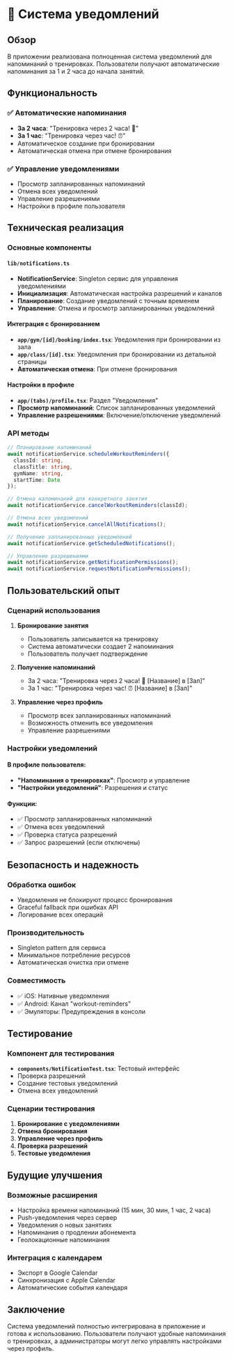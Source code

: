 # 📱 Система уведомлений

## Обзор

В приложении реализована полноценная система уведомлений для напоминаний о тренировках. Пользователи получают автоматические напоминания за 1 и 2 часа до начала занятий.

## Функциональность

### ✅ Автоматические напоминания
- **За 2 часа**: "Тренировка через 2 часа! 💪"
- **За 1 час**: "Тренировка через час! ⏰"
- Автоматическое создание при бронировании
- Автоматическая отмена при отмене бронирования

### ✅ Управление уведомлениями
- Просмотр запланированных напоминаний
- Отмена всех уведомлений
- Управление разрешениями
- Настройки в профиле пользователя

## Техническая реализация

### Основные компоненты

#### `lib/notifications.ts`
- **NotificationService**: Singleton сервис для управления уведомлениями
- **Инициализация**: Автоматическая настройка разрешений и каналов
- **Планирование**: Создание уведомлений с точным временем
- **Управление**: Отмена и просмотр запланированных уведомлений

#### Интеграция с бронированием
- **`app/gym/[id]/booking/index.tsx`**: Уведомления при бронировании из зала
- **`app/class/[id].tsx`**: Уведомления при бронировании из детальной страницы
- **Автоматическая отмена**: При отмене бронирования

#### Настройки в профиле
- **`app/(tabs)/profile.tsx`**: Раздел "Уведомления"
- **Просмотр напоминаний**: Список запланированных уведомлений
- **Управление разрешениями**: Включение/отключение уведомлений

### API методы

```typescript
// Планирование напоминаний
await notificationService.scheduleWorkoutReminders({
  classId: string,
  classTitle: string,
  gymName: string,
  startTime: Date
});

// Отмена напоминаний для конкретного занятия
await notificationService.cancelWorkoutReminders(classId);

// Отмена всех уведомлений
await notificationService.cancelAllNotifications();

// Получение запланированных уведомлений
await notificationService.getScheduledNotifications();

// Управление разрешениями
await notificationService.getNotificationPermissions();
await notificationService.requestNotificationPermissions();
```

## Пользовательский опыт

### Сценарий использования

1. **Бронирование занятия**
   - Пользователь записывается на тренировку
   - Система автоматически создает 2 напоминания
   - Пользователь получает подтверждение

2. **Получение напоминаний**
   - За 2 часа: "Тренировка через 2 часа! 💪 [Название] в [Зал]"
   - За 1 час: "Тренировка через час! ⏰ [Название] в [Зал]"

3. **Управление через профиль**
   - Просмотр всех запланированных напоминаний
   - Возможность отменить все уведомления
   - Управление разрешениями

### Настройки уведомлений

#### В профиле пользователя:
- **"Напоминания о тренировках"**: Просмотр и управление
- **"Настройки уведомлений"**: Разрешения и статус

#### Функции:
- ✅ Просмотр запланированных напоминаний
- ✅ Отмена всех уведомлений
- ✅ Проверка статуса разрешений
- ✅ Запрос разрешений (если отключены)

## Безопасность и надежность

### Обработка ошибок
- Уведомления не блокируют процесс бронирования
- Graceful fallback при ошибках API
- Логирование всех операций

### Производительность
- Singleton pattern для сервиса
- Минимальное потребление ресурсов
- Автоматическая очистка при отмене

### Совместимость
- ✅ iOS: Нативные уведомления
- ✅ Android: Канал "workout-reminders"
- ✅ Эмуляторы: Предупреждения в консоли

## Тестирование

### Компонент для тестирования
- **`components/NotificationTest.tsx`**: Тестовый интерфейс
- Проверка разрешений
- Создание тестовых уведомлений
- Отмена всех уведомлений

### Сценарии тестирования
1. **Бронирование с уведомлениями**
2. **Отмена бронирования**
3. **Управление через профиль**
4. **Проверка разрешений**
5. **Тестовые уведомления**

## Будущие улучшения

### Возможные расширения
- Настройка времени напоминаний (15 мин, 30 мин, 1 час, 2 часа)
- Push-уведомления через сервер
- Уведомления о новых занятиях
- Напоминания о продлении абонемента
- Геолокационные напоминания

### Интеграция с календарем
- Экспорт в Google Calendar
- Синхронизация с Apple Calendar
- Автоматические события календаря

## Заключение

Система уведомлений полностью интегрирована в приложение и готова к использованию. Пользователи получают удобные напоминания о тренировках, а администраторы могут легко управлять настройками через профиль.
